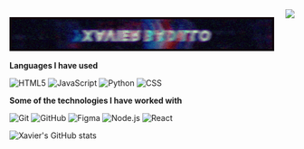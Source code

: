 <img align="right" src="https://visitor-badge.laobi.icu/badge?page_id=lowtiist.README" />

![](https://github.com/lowtiist/lowtiist/blob/main/standard.gif)

**Languages I have used**

![HTML5](https://img.shields.io/badge/-HTML5-000000?style=flat&logo=HTML5)
![JavaScript](https://img.shields.io/badge/-JavaScript-000000?style=flat&logo=javascript)
![Python](https://img.shields.io/badge/-Python-000000?style=flat&logo=python)
![CSS](https://img.shields.io/badge/-CSS-000000?style=flat&logo=CSS)

**Some of the technologies I have worked with**

![Git](https://img.shields.io/badge/-Git-000000?style=flat&logo=git&logoColor=F05032)
![GitHub](https://img.shields.io/badge/-GitHub-000000?style=flat&logo=github&logoColor=FFFFFF)
![Figma](https://img.shields.io/badge/-Figma-000000?style=flat&logo=figma&logoColor=white&logoColor=0052CC)
![Node.js](https://img.shields.io/badge/-Node.js-000000?style=flat&logo=node.js&logoColor=339933)
![React](https://img.shields.io/badge/-React-000000?style=flat&logo=React&logoColor=61DAFB)

![Xavier's GitHub stats](https://github-readme-stats.vercel.app/api?username=lowtiist&theme=dark&show_icons=true)
